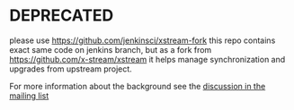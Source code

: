 # DEPRECATED

please use https://github.com/jenkinsci/xstream-fork
this repo contains exact same code on jenkins branch, but as a fork from https://github.com/x-stream/xstream it helps manage synchronization and upgrades from upstream project.

For more information about the background see the [discussion in the mailing list](https://groups.google.com/forum/#!searchin/jenkinsci-dev/xstream-fork%7Csort:date/jenkinsci-dev/nZvl6Ra3P-M/Pko-cp9NAgAJ)
